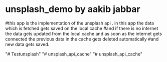 # unsplash_demo by aakib jabbar

#this app is the implementation of the unsplash api . in this app the data which is fetched gets saved on the local cache 
#and if there is no internet the data gets updated from the local cache and as soon as the internet gets connected the previous data in the cache gets deleted automatically 
#and new data gets saved.

"# Testunsplash" 
"# unsplash_api_cache" 
"# unsplash_api_cache" 
